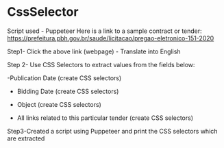 # CssSelector
Script used - Puppeteer
Here is a link to a sample contract or tender: https://prefeitura.pbh.gov.br/saude/licitacao/pregao-eletronico-151-2020


 

Step1- Click the above link (webpage) - Translate into English

 

Step 2- Use CSS Selectors to extract values from the fields below:

 -Publication Date (create CSS selectors)

- Bidding Date (create CSS selectors)

- Object (create CSS selectors)

- All links related to this particular tender (create CSS selectors)

 

Step3-Created a script using  Puppeteer and print the CSS selectors which are extracted
